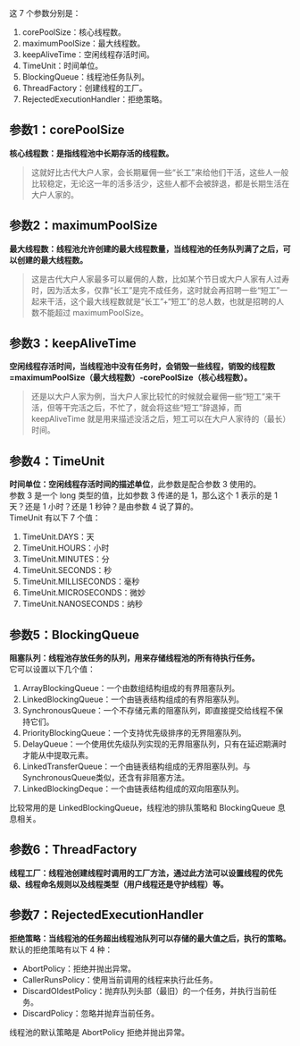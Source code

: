 这 7 个参数分别是：

1. corePoolSize：核心线程数。
2. maximumPoolSize：最大线程数。
3. keepAliveTime：空闲线程存活时间。
4. TimeUnit：时间单位。
5. BlockingQueue：线程池任务队列。
6. ThreadFactory：创建线程的工厂。
7. RejectedExecutionHandler：拒绝策略。


## 参数1：corePoolSize

**核心线程数：是指线程池中长期存活的线程数。**

> 这就好比古代大户人家，会长期雇佣一些“长工”来给他们干活，这些人一般比较稳定，无论这一年的活多活少，这些人都不会被辞退，都是长期生活在大户人家的。

## 参数2：maximumPoolSize

**最大线程数：线程池允许创建的最大线程数量，当线程池的任务队列满了之后，可以创建的最大线程数。**

> 这是古代大户人家最多可以雇佣的人数，比如某个节日或大户人家有人过寿时，因为活太多，仅靠“长工”是完不成任务，这时就会再招聘一些“短工”一起来干活，这个最大线程数就是“长工”+“短工”的总人数，也就是招聘的人数不能超过 maximumPoolSize。



## 参数3：keepAliveTime

**空闲线程存活时间，当线程池中没有任务时，会销毁一些线程，销毁的线程数=maximumPoolSize（最大线程数）-corePoolSize（核心线程数）。**

> 还是以大户人家为例，当大户人家比较忙的时候就会雇佣一些“短工”来干活，但等干完活之后，不忙了，就会将这些“短工”辞退掉，而 keepAliveTime 就是用来描述没活之后，短工可以在大户人家待的（最长）时间。



## 参数4：TimeUnit

**时间单位：空闲线程存活时间的描述单位**，此参数是配合参数 3 使用的。  
参数 3 是一个 long 类型的值，比如参数 3 传递的是 1，那么这个 1 表示的是 1 天？还是 1 小时？还是 1 秒钟？是由参数 4 说了算的。  
TimeUnit 有以下 7 个值：

1. TimeUnit.DAYS：天
2. TimeUnit.HOURS：小时
3. TimeUnit.MINUTES：分
4. TimeUnit.SECONDS：秒
5. TimeUnit.MILLISECONDS：毫秒
6. TimeUnit.MICROSECONDS：微妙
7. TimeUnit.NANOSECONDS：纳秒



## 参数5：BlockingQueue

**阻塞队列：线程池存放任务的队列，用来存储线程池的所有待执行任务。**  
它可以设置以下几个值：

1. ArrayBlockingQueue：一个由数组结构组成的有界阻塞队列。
2. LinkedBlockingQueue：一个由链表结构组成的有界阻塞队列。
3. SynchronousQueue：一个不存储元素的阻塞队列，即直接提交给线程不保持它们。
4. PriorityBlockingQueue：一个支持优先级排序的无界阻塞队列。
5. DelayQueue：一个使用优先级队列实现的无界阻塞队列，只有在延迟期满时才能从中提取元素。
6. LinkedTransferQueue：一个由链表结构组成的无界阻塞队列。与SynchronousQueue类似，还含有非阻塞方法。
7. LinkedBlockingDeque：一个由链表结构组成的双向阻塞队列。

比较常用的是 LinkedBlockingQueue，线程池的排队策略和 BlockingQueue 息息相关。



## 参数6：ThreadFactory

**线程工厂：线程池创建线程时调用的工厂方法，通过此方法可以设置线程的优先级、线程命名规则以及线程类型（用户线程还是守护线程）等。**  


## 参数7：RejectedExecutionHandler

**拒绝策略：当线程池的任务超出线程池队列可以存储的最大值之后，执行的策略。**  
默认的拒绝策略有以下 4 种：

- AbortPolicy：拒绝并抛出异常。
- CallerRunsPolicy：使用当前调用的线程来执行此任务。
- DiscardOldestPolicy：抛弃队列头部（最旧）的一个任务，并执行当前任务。
- DiscardPolicy：忽略并抛弃当前任务。

线程池的默认策略是 AbortPolicy 拒绝并抛出异常。



